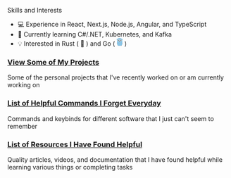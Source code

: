 Skills and Interests
- 💻 Experience in React, Next.js, Node.js, Angular, and TypeScript
- 🌱 Currently learning C#/.NET, Kubernetes, and Kafka
- 💡 Interested in Rust ( 🦀 ) and Go ( [<img src="./gopher.png" height="18">](#) )

### [View Some of My Projects](./PROJECTS.md)

Some of the personal projects that I've recently worked on or am currently working on

### [List of Helpful Commands I Forget Everyday](https://github.com/JayMartMedia/helpful-commands)

Commands and keybinds for different software that I just can't seem to remember

### [List of Resources I Have Found Helpful](https://github.com/JayMartMedia/helpful-resources)

Quality articles, videos, and documentation that I have found helpful while learning various things or completing tasks
